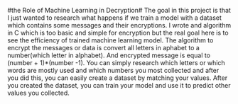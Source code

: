 #the Role of Machine Learning in Decryption#
The goal in this project is that I just wanted to research what happens if we train a model with a dataset which contains some messages and their encryptions.
I wrote and algorithm in C which is too basic and simple for encryption but the real goal here is to see the efficiency of trained machine learning model.
The algorithm to encrypt the messages or data is convert all letters in aphabet to a number(which letter in alphabet). And encrypted message is equal to (number + 1)*(number -1).
You can simply research which letters or which words are mostly used and which numbers you most collected and after you did this, you can easily create a dataset by matching your values.
After you created the dataset, you can train your model and use it to predict other values you collected.

